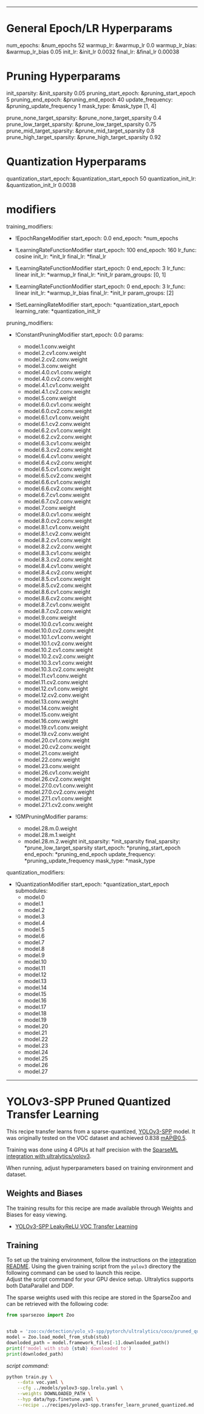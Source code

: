 <!--
Copyright (c) 2021 - present / Neuralmagic, Inc. All Rights Reserved.

Licensed under the Apache License, Version 2.0 (the "License");
you may not use this file except in compliance with the License.
You may obtain a copy of the License at

   http://www.apache.org/licenses/LICENSE-2.0

Unless required by applicable law or agreed to in writing,
software distributed under the License is distributed on an "AS IS" BASIS,
WITHOUT WARRANTIES OR CONDITIONS OF ANY KIND, either express or implied.
See the License for the specific language governing permissions and
limitations under the License.
-->

---
# General Epoch/LR Hyperparams
num_epochs: &num_epochs 52
warmup_lr: &warmup_lr 0.0
warmup_lr_bias: &warmup_lr_bias 0.05
init_lr: &init_lr 0.0032
final_lr: &final_lr 0.00038

# Pruning Hyperparams
init_sparsity: &init_sparsity 0.05
pruning_start_epoch: &pruning_start_epoch 5
pruning_end_epoch: &pruning_end_epoch 40
update_frequency: &pruning_update_frequency 1
mask_type: &mask_type [1, 4]

prune_none_target_sparsity: &prune_none_target_sparsity 0.4
prune_low_target_sparsity: &prune_low_target_sparsity 0.75
prune_mid_target_sparsity: &prune_mid_target_sparsity 0.8
prune_high_target_sparsity: &prune_high_target_sparsity 0.92

# Quantization Hyperparams
quantization_start_epoch: &quantization_start_epoch 50
quantization_init_lr: &quantization_init_lr 0.0038

# modifiers
training_modifiers:
  - !EpochRangeModifier
    start_epoch: 0.0
    end_epoch: *num_epochs
    
  - !LearningRateFunctionModifier
    start_epoch: 100
    end_epoch: 160
    lr_func: cosine
    init_lr: *init_lr
    final_lr: *final_lr
    
  - !LearningRateFunctionModifier
    start_epoch: 0
    end_epoch: 3
    lr_func: linear
    init_lr: *warmup_lr
    final_lr: *init_lr
    param_groups: [0, 1]
    
  - !LearningRateFunctionModifier
    start_epoch: 0
    end_epoch: 3
    lr_func: linear
    init_lr: *warmup_lr_bias
    final_lr: *init_lr
    param_groups: [2]
    
  - !SetLearningRateModifier
    start_epoch: *quantization_start_epoch
    learning_rate: *quantization_init_lr

pruning_modifiers:
  - !ConstantPruningModifier
    start_epoch: 0.0
    params:
      - model.1.conv.weight
      - model.2.cv1.conv.weight
      - model.2.cv2.conv.weight
      - model.3.conv.weight
      - model.4.0.cv1.conv.weight
      - model.4.0.cv2.conv.weight
      - model.4.1.cv1.conv.weight
      - model.4.1.cv2.conv.weight
      - model.5.conv.weight
      - model.6.0.cv1.conv.weight
      - model.6.0.cv2.conv.weight
      - model.6.1.cv1.conv.weight
      - model.6.1.cv2.conv.weight
      - model.6.2.cv1.conv.weight
      - model.6.2.cv2.conv.weight
      - model.6.3.cv1.conv.weight
      - model.6.3.cv2.conv.weight
      - model.6.4.cv1.conv.weight
      - model.6.4.cv2.conv.weight
      - model.6.5.cv1.conv.weight
      - model.6.5.cv2.conv.weight
      - model.6.6.cv1.conv.weight
      - model.6.6.cv2.conv.weight
      - model.6.7.cv1.conv.weight
      - model.6.7.cv2.conv.weight
      - model.7.conv.weight
      - model.8.0.cv1.conv.weight
      - model.8.0.cv2.conv.weight
      - model.8.1.cv1.conv.weight
      - model.8.1.cv2.conv.weight
      - model.8.2.cv1.conv.weight
      - model.8.2.cv2.conv.weight
      - model.8.3.cv1.conv.weight
      - model.8.3.cv2.conv.weight
      - model.8.4.cv1.conv.weight
      - model.8.4.cv2.conv.weight
      - model.8.5.cv1.conv.weight
      - model.8.5.cv2.conv.weight
      - model.8.6.cv1.conv.weight
      - model.8.6.cv2.conv.weight
      - model.8.7.cv1.conv.weight
      - model.8.7.cv2.conv.weight
      - model.9.conv.weight
      - model.10.0.cv1.conv.weight
      - model.10.0.cv2.conv.weight
      - model.10.1.cv1.conv.weight
      - model.10.1.cv2.conv.weight
      - model.10.2.cv1.conv.weight
      - model.10.2.cv2.conv.weight
      - model.10.3.cv1.conv.weight
      - model.10.3.cv2.conv.weight
      - model.11.cv1.conv.weight
      - model.11.cv2.conv.weight
      - model.12.cv1.conv.weight
      - model.12.cv2.conv.weight
      - model.13.conv.weight
      - model.14.conv.weight
      - model.15.conv.weight
      - model.16.conv.weight
      - model.19.cv1.conv.weight
      - model.19.cv2.conv.weight
      - model.20.cv1.conv.weight
      - model.20.cv2.conv.weight
      - model.21.conv.weight
      - model.22.conv.weight
      - model.23.conv.weight
      - model.26.cv1.conv.weight
      - model.26.cv2.conv.weight
      - model.27.0.cv1.conv.weight
      - model.27.0.cv2.conv.weight
      - model.27.1.cv1.conv.weight
      - model.27.1.cv2.conv.weight

  - !GMPruningModifier
    params:
      - model.28.m.0.weight
      - model.28.m.1.weight
      - model.28.m.2.weight
    init_sparsity: *init_sparsity
    final_sparsity: *prune_low_target_sparsity
    start_epoch: *pruning_start_epoch
    end_epoch: *pruning_end_epoch
    update_frequency: *pruning_update_frequency
    mask_type: *mask_type
        
quantization_modifiers:
  - !QuantizationModifier
    start_epoch: *quantization_start_epoch
    submodules:
      - model.0
      - model.1 
      - model.2
      - model.3 
      - model.4
      - model.5
      - model.6
      - model.7
      - model.8
      - model.9
      - model.10
      - model.11
      - model.12
      - model.13
      - model.14
      - model.15
      - model.16
      - model.17
      - model.18
      - model.19
      - model.20
      - model.21
      - model.22
      - model.23
      - model.24
      - model.25
      - model.26
      - model.27
---

# YOLOv3-SPP Pruned Quantized Transfer Learning

This recipe transfer learns from a sparse-quantized, [YOLOv3-SPP](https://arxiv.org/abs/1804.02767) model.
It was originally tested on the VOC dataset and achieved 0.838 mAP@0.5.

Training was done using 4 GPUs at half precision with the [SparseML integration with ultralytics/yolov3](https://github.com/neuralmagic/sparseml/tree/main/integrations/ultralytics-yolov3).

When running, adjust hyperparameters based on training environment and dataset.

## Weights and Biases

The training results for this recipe are made available through Weights and Biases for easy viewing.

- [YOLOv3-SPP LeakyReLU VOC Transfer Learning](https://wandb.ai/neuralmagic/yolov3-spp-voc-sparse-transfer-learning/runs/2hbvu7w2)

## Training

To set up the training environment, follow the instructions on the [integration README](https://github.com/neuralmagic/sparseml/blob/main/integrations/ultralytics-yolov3/README.md).
Using the given training script from the `yolov3` directory the following command can be used to launch this recipe.  
Adjust the script command for your GPU device setup. 
Ultralytics supports both DataParallel and DDP.

The sparse weights used with this recipe are stored in the SparseZoo and can be retrieved with the following code:
 ```python
from sparsezoo import Zoo


stub = 'zoo:cv/detection/yolo_v3-spp/pytorch/ultralytics/coco/pruned_quant-aggressive_94'
model = Zoo.load_model_from_stub(stub)
downloded_path = model.framework_files[-1].downloaded_path()
print(f'model with stub {stub} downloaded to')
print(downloded_path)
```

*script command:*

```bash
python train.py \
    --data voc.yaml \
    --cfg ../models/yolov3-spp.lrelu.yaml \
    --weights DOWNLOADED_PATH \
    --hyp data/hyp.finetune.yaml \
    --recipe ../recipes/yolov3-spp.transfer_learn_pruned_quantized.md
```

